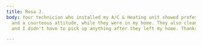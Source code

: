 ```yaml
---
title: Rosa J.
body: Your technician who installed my A/C & Heating unit showed professional efficiency
  and a courteous attitude, while they were in my home. They also cleaned up everything
  and I didn't have to pick up anything after they left my home. Thanks Spectrum!!!!

---
```


